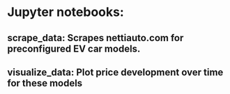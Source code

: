 # Jupyter notebooks:

## scrape_data: Scrapes nettiauto.com for preconfigured EV car models.

## visualize_data: Plot price development over time for these models
